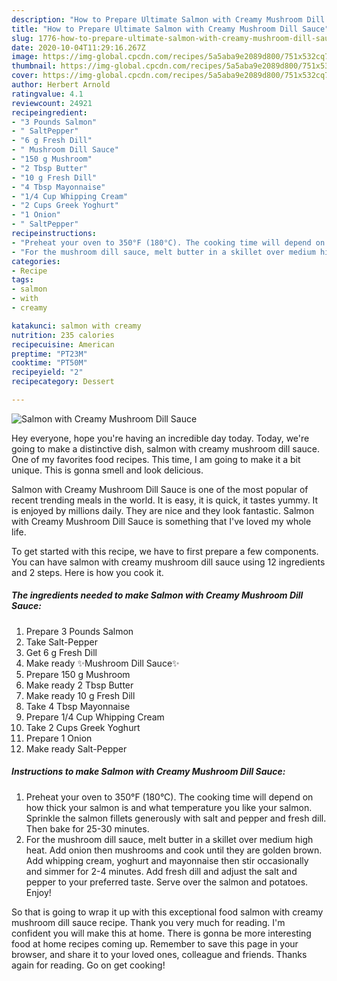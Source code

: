 ```yaml
---
description: "How to Prepare Ultimate Salmon with Creamy Mushroom Dill Sauce"
title: "How to Prepare Ultimate Salmon with Creamy Mushroom Dill Sauce"
slug: 1776-how-to-prepare-ultimate-salmon-with-creamy-mushroom-dill-sauce
date: 2020-10-04T11:29:16.267Z
image: https://img-global.cpcdn.com/recipes/5a5aba9e2089d800/751x532cq70/salmon-with-creamy-mushroom-dill-sauce-recipe-main-photo.jpg
thumbnail: https://img-global.cpcdn.com/recipes/5a5aba9e2089d800/751x532cq70/salmon-with-creamy-mushroom-dill-sauce-recipe-main-photo.jpg
cover: https://img-global.cpcdn.com/recipes/5a5aba9e2089d800/751x532cq70/salmon-with-creamy-mushroom-dill-sauce-recipe-main-photo.jpg
author: Herbert Arnold
ratingvalue: 4.1
reviewcount: 24921
recipeingredient:
- "3 Pounds Salmon"
- " SaltPepper"
- "6 g Fresh Dill"
- " Mushroom Dill Sauce"
- "150 g Mushroom"
- "2 Tbsp Butter"
- "10 g Fresh Dill"
- "4 Tbsp Mayonnaise"
- "1/4 Cup Whipping Cream"
- "2 Cups Greek Yoghurt"
- "1 Onion"
- " SaltPepper"
recipeinstructions:
- "Preheat your oven to 350°F (180°C). The cooking time will depend on how thick your salmon is and what temperature you like your salmon. Sprinkle the salmon fillets generously with salt and pepper and fresh dill. Then bake for 25-30 minutes."
- "For the mushroom dill sauce, melt butter in a skillet over medium high heat. Add onion then mushrooms and cook until they are golden brown. Add whipping cream, yoghurt and mayonnaise then stir occasionally and simmer for 2-4 minutes. Add fresh dill and adjust the salt and pepper to your preferred taste. Serve over the salmon and potatoes. Enjoy!"
categories:
- Recipe
tags:
- salmon
- with
- creamy

katakunci: salmon with creamy 
nutrition: 235 calories
recipecuisine: American
preptime: "PT23M"
cooktime: "PT50M"
recipeyield: "2"
recipecategory: Dessert

---
```



![Salmon with Creamy Mushroom Dill Sauce](https://img-global.cpcdn.com/recipes/5a5aba9e2089d800/751x532cq70/salmon-with-creamy-mushroom-dill-sauce-recipe-main-photo.jpg)

Hey everyone, hope you're having an incredible day today. Today, we're going to make a distinctive dish, salmon with creamy mushroom dill sauce. One of my favorites food recipes. This time, I am going to make it a bit unique. This is gonna smell and look delicious.



Salmon with Creamy Mushroom Dill Sauce is one of the most popular of recent trending meals in the world. It is easy, it is quick, it tastes yummy. It is enjoyed by millions daily. They are nice and they look fantastic. Salmon with Creamy Mushroom Dill Sauce is something that I've loved my whole life.


To get started with this recipe, we have to first prepare a few components. You can have salmon with creamy mushroom dill sauce using 12 ingredients and 2 steps. Here is how you cook it.

<!--inarticleads1-->

##### The ingredients needed to make Salmon with Creamy Mushroom Dill Sauce:

1. Prepare 3 Pounds Salmon
1. Take  Salt-Pepper
1. Get 6 g Fresh Dill
1. Make ready  ✨Mushroom Dill Sauce✨
1. Prepare 150 g Mushroom
1. Make ready 2 Tbsp Butter
1. Make ready 10 g Fresh Dill
1. Take 4 Tbsp Mayonnaise
1. Prepare 1/4 Cup Whipping Cream
1. Take 2 Cups Greek Yoghurt
1. Prepare 1 Onion
1. Make ready  Salt-Pepper




<!--inarticleads2-->

##### Instructions to make Salmon with Creamy Mushroom Dill Sauce:

1. Preheat your oven to 350°F (180°C). The cooking time will depend on how thick your salmon is and what temperature you like your salmon. Sprinkle the salmon fillets generously with salt and pepper and fresh dill. Then bake for 25-30 minutes.
1. For the mushroom dill sauce, melt butter in a skillet over medium high heat. Add onion then mushrooms and cook until they are golden brown. Add whipping cream, yoghurt and mayonnaise then stir occasionally and simmer for 2-4 minutes. Add fresh dill and adjust the salt and pepper to your preferred taste. Serve over the salmon and potatoes. Enjoy!




So that is going to wrap it up with this exceptional food salmon with creamy mushroom dill sauce recipe. Thank you very much for reading. I'm confident you will make this at home. There is gonna be more interesting food at home recipes coming up. Remember to save this page in your browser, and share it to your loved ones, colleague and friends. Thanks again for reading. Go on get cooking!
